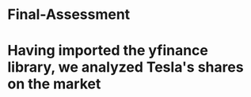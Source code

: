 # Final-Assessment
# Having imported the yfinance library, we analyzed Tesla's shares on the market
